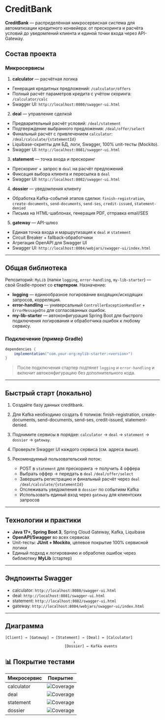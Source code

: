 # CreditBank

**CreditBank** — распределённая микросервисная система для автоматизации кредитного конвейера: от прескоринга и расчёта условий до уведомлений клиента и единой точки входа через API-Gateway.

## Состав проекта

### Микросервисы

1. **calculator** — расчётная логика

* Генерация кредитных предложений: `/calculator/offers`
* Полный расчёт параметров кредита с учётом скоринга: `/calculator/calc`
* Swagger UI: `http://localhost:8080/swagger-ui.html`

2. **deal** — управление сделкой

* Предварительный расчёт условий: `/deal/statement`
* Подтверждение выбранного предложения: `/deal/offer/select`
* Финальный расчёт с привлечением `calculator`: `/deal/calculate/{statementId}`
* Liquibase-скрипты для БД, логи, Swagger, 100% unit-тесты (Mockito).
* Swagger UI: `http://localhost:8081/swagger-ui.html`&#x20;

3. **statement** — точка входа и прескоринг

* Прескоринг + запрос в `deal` на расчёт предложений
* Фиксация выбора клиента и пересылка в `deal`
* Swagger UI: `http://localhost:8082/swagger-ui.html`&#x20;

4. **dossier** — уведомления клиенту

* Обработка Kafka-событий этапов сделки: `finish-registration`, `create-documents`, `send-documents`, `send-ses`, `credit-issued`, `statement-denied`
* Письма на HTML-шаблонах, генерация PDF, отправка email/SES

5. **gateway** — API-шлюз

* Единая точка входа и маршрутизация к `deal` и `statement`
* Circuit Breaker + fallback-обработчики
* Агрегация OpenAPI для Swagger UI
* Swagger UI: `http://localhost:8084/webjars/swagger-ui/index.html`&#x20;

---

## Общая библиотека

Репозиторий: `MyLib` (папки `logging`, `error-handling`, `my-lib-starter`) — свой Gradle-проект со **стартером**.
Назначение:

* **logging** — единообразное логирование входящих/исходящих запросов, корреляция.
* **error-handling** — универсальный `ControllerExceptionHandler` + `ErrorMessageDto` для согласованных ошибок.
* **my-lib-starter** — автоконфигурация Spring Boot для быстрого подключения логирования и обработчика ошибок к любому сервису.

### Подключение (пример Gradle)

```groovy
dependencies {
    implementation("com.your-org:mylib-starter:<version>")
}
```

> После подключения стартер подтянет `logging` и `error-handling` и включит автоконфигурацию без дополнительного кода.

---

## Быстрый старт (локально)

1. Создайте базу данных creditbank.
2. Для Kafka необходимо создать 6 топиков: finish-registration, create-documents, send-documents, send-ses, credit-issued, statement-denied.
3. Поднимите сервисы в порядке: `calculator` → `deal` → `statement` → `dossier` → `gateway`. 
4. Проверьте Swagger UI каждого сервиса (см. адреса выше). 
5. Рекомендуемый пользовательский поток:

    * POST в `statement` для прескоринга → получить 4 оффера&#x20;
    * Выбрать оффер → передать в `deal` `/deal/offer/select`&#x20;
    * Завершить регистрацию и финальный расчёт через `deal` `/deal/calculate/{statementId}`&#x20;
    * Отслеживать уведомления в `dossier` по событиям Kafka&#x20;
    * Использовать единый вход через `gateway` для клиентских запросов&#x20;

---

## Технологии и практики

* **Java 17+, Spring Boot 3**, Spring Cloud Gateway, Kafka, Liquibase
* **OpenAPI/Swagger** во всех сервисах&#x20;
* Unit-тесты: **JUnit + Mockito**, целевое покрытие 100% сервисной логики
* Единый подход к логированию и обработке ошибок через библиотеку **MyLib** (стартер)

---

## Эндпоинты Swagger

* calculator: `http://localhost:8080/swagger-ui.html`&#x20;
* deal: `http://localhost:8081/swagger-ui.html`&#x20;
* statement: `http://localhost:8082/swagger-ui.html`&#x20;
* gateway: `http://localhost:8084/webjars/swagger-ui/index.html`&#x20;

---

## Диаграмма

```
[Client] → [Gateway] → [Statement] → [Deal] ↔ [Calculator]
                               ↓
                           [Dossier] ← Kafka events
```

## 📊 Покрытие тестами

| Микросервис | Покрытие                                                                                  |
|-------------|-------------------------------------------------------------------------------------------|
| calculator  | ![Coverage](https://codecov.io/gh/HzAjax/CreditBank/branch/main/graph/badge.svg?flag=calculator) |
| deal        | ![Coverage](https://codecov.io/gh/HzAjax/CreditBank/branch/main/graph/badge.svg?flag=deal) |
| statement   | ![Coverage](https://codecov.io/gh/HzAjax/CreditBank/branch/main/graph/badge.svg?flag=statement) |
| dossier     | ![Coverage](https://codecov.io/gh/HzAjax/CreditBank/branch/main/graph/badge.svg?flag=dossier) |

